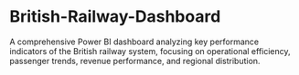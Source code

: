 # British-Railway-Dashboard
A comprehensive Power BI dashboard analyzing key performance indicators of the British railway system, focusing on operational efficiency, passenger trends, revenue performance, and regional distribution.
